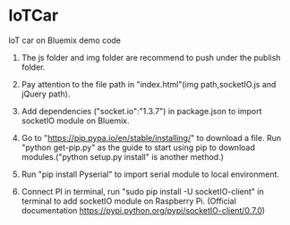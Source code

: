 # IoTCar
IoT car on Bluemix demo code

1. The js folder and img folder are recommend to push under the publish folder.

2. Pay attention to the file path in "index.html"(img path,socketIO.js and jQuery path).

3. Add dependencies ("socket.io":"1.3.7") in package.json to import socketIO module on Bluemix.

4. Go to "https://pip.pypa.io/en/stable/installing/" to download a file. Run "python get-pip.py" as the guide to start using pip to download modules.("python setup.py install" is another method.)

5. Run "pip install Pyserial" to import serial module to local environment.

6. Connect PI in terminal, run "sudo pip install -U socketIO-client" in terminal to add socketIO module on Raspberry Pi.
	(Official documentation https://pypi.python.org/pypi/socketIO-client/0.7.0)   
